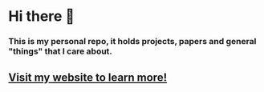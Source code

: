 # Hi there :wave:

### This is my personal repo, it holds projects, papers and general "things" that I care about.

## [Visit my website to learn more!](https://galessiorob.github.io/)
